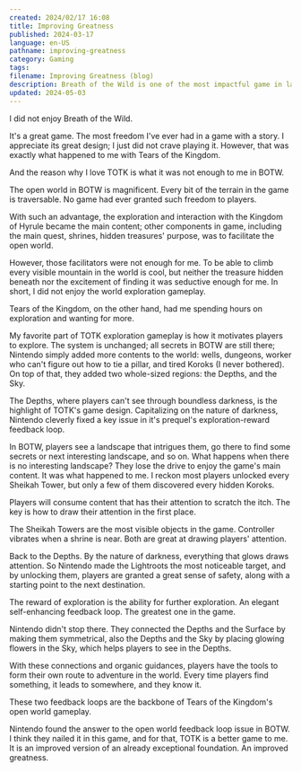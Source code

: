 ```yaml
---
created: 2024/02/17 16:08
title: Improving Greatness
published: 2024-03-17
language: en-US
pathname: improving-greatness
category: Gaming
tags: 
filename: Improving Greatness (blog)
description: Breath of the Wild is one of the most impactful game in last decade. Yet for its successor, Nintendo built an even more polished version on an already magnificent fundamental.
updated: 2024-05-03
---
```

I did not enjoy Breath of the Wild.

It's a great game. The most freedom I've ever had in a game with a story. I appreciate its great design; I just did not crave playing it.
However, that was exactly what happened to me with Tears of the Kingdom.

And the reason why I love TOTK is what it was not enough to me in BOTW.

The open world in BOTW is magnificent. Every bit of the terrain in the game is traversable. No game had ever granted such freedom to players. 

With such an advantage, the exploration and interaction with the Kingdom of Hyrule became the main content; other components in game, including the main quest, shrines, hidden treasures' purpose, was to facilitate the open world.

However, those facilitators were not enough for me. To be able to climb every visible mountain in the world is cool, but neither the treasure hidden beneath nor the excitement of finding it was seductive enough for me. In short, I did not enjoy the world exploration gameplay.

Tears of the Kingdom, on the other hand, had me spending hours on exploration and wanting for more.

My favorite part of TOTK exploration gameplay is how it motivates players to explore. The system is unchanged; all secrets in BOTW are still there; Nintendo simply added more contents to the world: wells, dungeons, worker who can't figure out how to tie a pillar, and tired Koroks (I never bothered). On top of that, they added two whole-sized regions: the Depths, and the Sky.

The Depths, where players can't see through boundless darkness, is the highlight of TOTK's game design. Capitalizing on the nature of darkness, Nintendo cleverly fixed a key issue in it's prequel's exploration-reward feedback loop.

In BOTW, players see a landscape that intrigues them, go there to find some secrets or next interesting landscape, and so on. What happens when there is no interesting landscape? They lose the drive to enjoy the game's main content. It was what happened to me. I reckon most players unlocked every Sheikah Tower, but only a few of them discovered every hidden Koroks.

Players will consume content that has their attention to scratch the itch. The key is how to draw their attention in the first place.

The Sheikah Towers are the most visible objects in the game. Controller vibrates when a shrine is near. Both are great at drawing players' attention.

Back to the Depths. By the nature of darkness, everything that glows draws attention. So Nintendo made the Lightroots the most noticeable target, and by unlocking them, players are granted a great sense of safety, along with a starting point to the next destination.

The reward of exploration is the ability for further exploration. An elegant self-enhancing feedback loop. The greatest one in the game.

Nintendo didn't stop there. They connected the Depths and the Surface by making them symmetrical, also the Depths and the Sky by placing glowing flowers in the Sky, which helps players to see in the Depths.

With these connections and organic guidances, players have the tools to form their own route to adventure in the world. Every time players find something, it leads to somewhere, and they know it.

These two feedback loops are the backbone of Tears of the Kingdom's open world gameplay.

Nintendo found the answer to the open world feedback loop issue in BOTW. I think they nailed it in this game, and for that, TOTK is a better game to me. It is an improved version of an already exceptional foundation. An improved greatness.